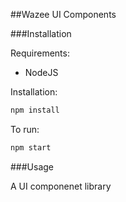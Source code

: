##Wazee UI Components


###Installation

Requirements:

- NodeJS

Installation:

```bash
npm install
```

To run:

```bash
npm start
```

###Usage

A UI componenet library

